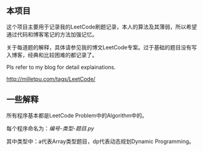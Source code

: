 ## 本项目
这个项目主要用于记录我的LeetCode刷题记录，本人的算法及其薄弱，所以希望通过代码和博客笔记的方法加强记忆。

关于每道题的解释，具体请参见我的博文LeetCode专案。过于基础的题目没有写入博客，经典和比较困难的都记录了。

Pls refer to my blog for detail explainations. 

http://milletpu.com/tags/LeetCode/


## 一些解释
所有程序基本都是LeetCode Problem中的Algorithm中的。

每个程序命名为：*编号-类型-题目.py*

其中类型中：a代表Array类型题目，dp代表动态规划Dynamic Programming。